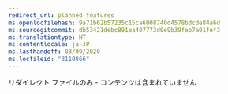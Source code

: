 ```yaml
---
redirect_url: planned-features
ms.openlocfilehash: 9a71b62b57235c15ca6008740d4578bdcde84a6d
ms.sourcegitcommit: db53421debc891ea407773d0e9b39feb7a01fef3
ms.translationtype: HT
ms.contentlocale: ja-JP
ms.lasthandoff: 03/09/2020
ms.locfileid: "3110866"
---
```

リダイレクト ファイルのみ - コンテンツは含まれていません